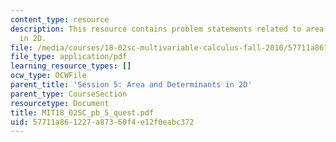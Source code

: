 ```yaml
---
content_type: resource
description: This resource contains problem statements related to area and determinants
  in 2D.
file: /media/courses/18-02sc-multivariable-calculus-fall-2010/57711a861227a87360f4e12f0eabc372_MIT18_02SC_pb_5_quest.pdf
file_type: application/pdf
learning_resource_types: []
ocw_type: OCWFile
parent_title: 'Session 5: Area and Determinants in 2D'
parent_type: CourseSection
resourcetype: Document
title: MIT18_02SC_pb_5_quest.pdf
uid: 57711a86-1227-a873-60f4-e12f0eabc372
---
```

